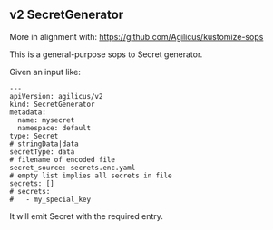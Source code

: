 ## v2 SecretGenerator

More in alignment with: https://github.com/Agilicus/kustomize-sops

This is a general-purpose sops to Secret generator.

Given an input like:

```
---
apiVersion: agilicus/v2
kind: SecretGenerator
metadata:
  name: mysecret
  namespace: default
type: Secret
# stringData|data
secretType: data
# filename of encoded file
secret_source: secrets.enc.yaml
# empty list implies all secrets in file
secrets: []
# secrets:
#   - my_special_key

```

It will emit Secret with the required entry.
